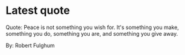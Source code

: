 # Latest quote 

Quote: Peace is not something you wish for. It's something you make, something you do, something you are, and something you give away. 

By: Robert Fulghum